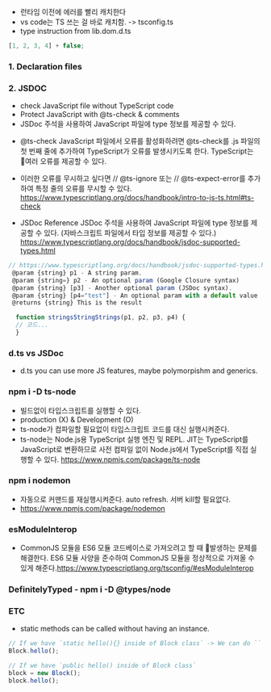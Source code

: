 - 런타임 이전에 에러를 빨리 캐치한다
- vs code는 TS 쓰는 걸 바로 캐치함. -> tsconfig.ts
- type instruction from lib.dom.d.ts

```js
[1, 2, 3, 4] + false;
```

### 1. Declaration files

### 2. JSDOC

- check JavaScript file without TypeScript code
- Protect JavaScript with @ts-check & comments
- JSDoc 주석을 사용하여 JavaScript 파일에 type 정보를 제공할 수 있다.

* @ts-check
  JavaScript 파일에서 오류를 활성화하려면
  @ts-check를 .js 파일의 첫 번째 줄에 추가하여 TypeScript가 오류를 발생시키도록 한다. TypeScript는 여러 오류를 제공할 수 있다.

* 이러한 오류를 무시하고 싶다면 // @ts-ignore 또는 // @ts-expect-error를 추가하여 특정 줄의 오류를 무시할 수 있다.
  https://www.typescriptlang.org/docs/handbook/intro-to-js-ts.html#ts-check

* JSDoc Reference
  JSDoc 주석을 사용하여 JavaScript 파일에 type 정보를 제공할 수 있다. (자바스크립트 파일에서 타입 정보를 제공할 수 있다.)
  https://www.typescriptlang.org/docs/handbook/jsdoc-supported-types.html

```js
// https://www.typescriptlang.org/docs/handbook/jsdoc-supported-types.html#param-and-returns
 @param {string} p1 - A string param.
 @param {string=} p2 - An optional param (Google Closure syntax)
 @param {string} [p3] - Another optional param (JSDoc syntax).
 @param {string} [p4="test"] - An optional param with a default value
 @returns {string} This is the result

  function stringsStringStrings(p1, p2, p3, p4) {
  // 코드...
  }
```

### d.ts vs JSDoc

- d.ts you can use more JS features, maybe polymorpishm and generics.

### npm i -D ts-node

- 빌드없이 타입스크립트를 실행할 수 있다.
- production (X) & Development (O)
- ts-node가 컴파일할 필요없이 타입스크립트 코드를 대신 실행시켜준다.
- ts-node는 Node.js용 TypeScript 실행 엔진 및 REPL. JIT는 TypeScript를 JavaScript로 변환하므로 사전 컴파일 없이 Node.js에서 TypeScript를 직접 실행할 수 있다. https://www.npmjs.com/package/ts-node

### npm i nodemon

- 자동으로 커맨드를 재실행시켜준다. auto refresh. 서버 kill할 필요없다.
- https://www.npmjs.com/package/nodemon

### esModuleInterop

- CommonJS 모듈을 ES6 모듈 코드베이스로 가져오려고 할 때 발생하는 문제를 해결한다. ES6 모듈 사양을 준수하여 CommonJS 모듈을 정상적으로 가져올 수 있게 해준다.https://www.typescriptlang.org/tsconfig/#esModuleInterop

### DefinitelyTyped - npm i -D @types/node

### ETC

- static methods can be called without having an instance.

```js
// If we have `static hello(){} inside of Block class` -> We can do ``
Block.hello();
```

```js
// If we have `public hello() inside of Block class`
block = new Block();
block.hello();
```

